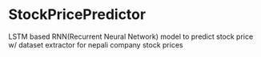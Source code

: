 # StockPricePredictor
LSTM based RNN(Recurrent Neural Network) model to predict stock price w/ dataset extractor for nepali company stock prices
